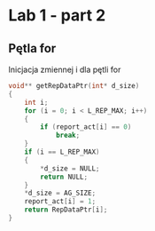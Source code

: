 # Lab 1 - part 2

## Pętla for

Inicjacja zmiennej i dla pętli for

```cpp
void** getRepDataPtr(int* d_size)
{
	int i;
	for (i = 0; i < L_REP_MAX; i++)
	{
		if (report_act[i] == 0)
			break;
	}
	if (i == L_REP_MAX)
	{
		*d_size = NULL;
		return NULL;
	}
	*d_size = AG_SIZE;
	report_act[i] = 1;
	return RepDataPtr[i];
}
```
